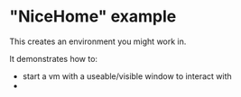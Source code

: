 "NiceHome" example
==================

This creates an environment you might work in.

It demonstrates how to:

* start a vm with a useable/visible window to interact with
* 
